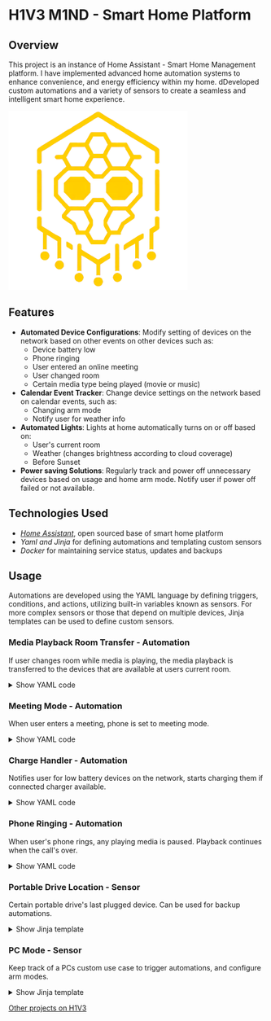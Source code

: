 # H1V3 M1ND - Smart Home Platform

## Overview

This project is an instance of Home Assistant - Smart Home Management platform. I have implemented advanced home automation systems to enhance convenience, and energy efficiency within my home. dDeveloped custom automations and a variety of sensors to create a seamless and intelligent smart home experience.  

![icon](../img/icons/h1v3-m1nd.png)

## Features


- **Automated Device Configurations**: Modify setting of devices on the network based on other events on other devices such as:
	- Device battery low
  - Phone ringing
  - User entered an online meeting
  - User changed room
  - Certain media type being played (movie or music)
- **Calendar Event Tracker**: Change device settings on the network based on calendar events, such as:
	- Changing arm mode
	- Notify user for weather info
- **Automated Lights**: Lights at home automatically turns on or off based on:
	- User's current room
	- Weather (changes brightness according to cloud coverage)
	- Before Sunset
- **Power saving Solutions**: Regularly track and power off unnecessary devices  based on usage and home arm mode. Notify user if power off failed or not available.
  
## Technologies Used

- *[Home Assistant](https://www.home-assistant.io/)*, open sourced base of smart home platform 
- *Yaml and Jinja* for defining automations and templating custom sensors
- *Docker* for maintaining service status, updates and backups

## Usage

Automations are developed using the YAML language by defining triggers, conditions, and actions, utilizing built-in variables known as sensors. For more complex sensors or those that depend on multiple devices, Jinja templates can be used to define custom sensors.


### Media Playback Room Transfer - Automation
If user changes room while media is playing, the media playback is transferred to the devices that are available at users current room.

<details>
	<summary>Show YAML code</summary>

```yaml
trigger:
  - platform: state
    entity_id:
  - {{ROOM_LOCATION_SENSOR}}
condition:
  - condition: and
    conditions:
      - condition: state
        entity_id: {{MEDIA_PLAYER_ENTITY}}
        state: playing
action:
  - choose:
	- conditions:
 	 - condition: state
    entity_id: {{ROOM_LOCATION_SENSOR}}
    state: {{DESIRED ROOM}}
sequence:
  - wait_for_trigger:
      {{DEVICE AVAILABILITY}}
    data:
      source: {{DEVICE NAME AT NEW ROOM}}
    target:
      entity_id: {{MEDIA_PLAYER_ENTITY}}
    action: media_player.select_source
    # REPEAT FOR DESIRED ROOMS/DEVICES
```
</details>

### Meeting Mode - Automation

When user enters a meeting, phone is set to meeting mode.

<details>
	<summary>Show YAML code</summary>

```yaml
trigger:
  - platform: state
    entity_id:
      [{MICROPHONE OR CAMERA ENTITIES}]
    to:
      - chrome
      - Zoom
      - Teams
      - {{MEETING PROGRAMS}}
action:
  - metadata: {}
    data:
      message: command_dnd
    action: notify.{{MOBILE_DEVICE}}
```

</details>

### Charge Handler - Automation
Notifies user for low battery devices on the network, starts charging them if connected charger available.

<details>
	<summary>Show YAML code</summary>

```yaml
trigger:
  - platform: numeric_state
    entity_id:
      - {{BATTERY_LEVEL_SENSOR}}
    above: {{UPPER % LIMIT}}
  - platform: numeric_state
    entity_id:
      - {{BATTERY_LEVEL_SENSOR}}
    below: {{LOWER % LIMIT}}
action:
- choose:
    - conditions:
      - condition: numeric_state
        entity_id: {{BATTERY_LEVEL_SENSOR}}
        below: {{LOWER % LIMIT}}
      sequence:
        - metadata: {}
          data: {}
          action: switch.turn_on
          target:
            entity_id: {{CHARGER_DEVICE}}
        action: {{NOTIFICATION_SENSOR}}
        - data: { {{NOTIFICATION DETAILS}} }

      - conditions:
        - condition: numeric_state
              entity_id: {{BATTERY_LEVEL_SENSOR}}
              above: {{UPPER % LIMIT}}
        sequence:
          - metadata: {}
            data: {}
            action: switch.turn_off
            target:
              entity_id: {{CHARGER_DEVICE}}

```
</details>

### Phone Ringing - Automation

When user's phone rings, any playing media is paused. Playback continues when the call's over.

<details>
	<summary>Show YAML code</summary>

```yaml
trigger:
  - platform: state
    entity_id:
      - sensor.pl47ypu5_phone_state
    from: idle
    to:
      - ringing
      - offhook
action:
  - choose:
      - conditions:
          - condition: state
            entity_id: {{MEDIA_PLAYER_ENTITY}}
            state: playing
        sequence:
          - metadata: {}
            data: {}
            target:
              entity_id: {{MEDIA_PLAYER_ENTITY}}
            action: media_player.media_pause
          - wait_for_trigger:
              - platform: state
                entity_id:
                  - {{PHONE_ENTITY}}
                to: idle
            continue_on_timeout: false
          - action: media_player.media_play
            metadata: {}
            data: {}
            target:
              entity_id: {{MEDIA_PLAYER_ENTITY}}
```

</details>

### Portable Drive Location - Sensor

Certain portable drive's last plugged device. Can be used for backup automations.

<details>
	<summary>Show Jinja template</summary>

```python
{% set Device1_Drives = states('{{PLUGGED DRIVE LIST AT DEVICE 1}}') %}
{% set Device2_Drives = states('{{PLUGGED DRIVE LIST AT DEVICE 2}}') %}
# REPEAT FOR POSSIBLE DEVICES

{% if '{{DRIVE NAME}}' in Device1_Drives %}
  Device1
{% elif '{{DRIVE NAME}}' in Device2_Drives %}
  Device2
# REPEAT FOR POSSIBLE DEVICES
{% else %}
  {{ this.state }}
{% endif %}
```
</details>

### PC Mode - Sensor

Keep track of a PCs custom use case to trigger automations, and configure arm modes.

<details>
	<summary>Show Jinja template</summary>

```python
{% set user = states('{{PC_USER_SENSOR}}') %}
{% set window = states('{{PC_ACTIVE_WINDOW_SENSOR}}')%}

{% if user == '{{GAMING USERNAME}}' %}
  gaming
  # ADD ELIF FOR POSSIBLE WINDOWS
{% elif user == '{{GUEST USERNAME}}' %}
  guest
  # ADD ELIF FOR POSSIBLE WINDOWS
{% elif user == '{{MAIN USERNAME}}' %}
  {% if 'Visual Studio Code' in window %}
    development
  {% elif 'Studio One' in window %}
    recording
  {% elif 'DaVinci Resolve' in window %}
    video_edit
  {% elif 'company name' in window %}
    working
  # REPEAT FOR POSSIBLE WINDOWS
  {% else %}
    {{ this.state }}
  {% endif %}
{% else %}
    {{ this.state }}
{% endif %}
```
</details>

[Other projects on H1V3](../README.md)
